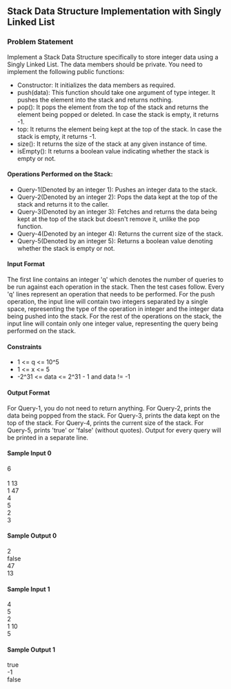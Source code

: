 ## Stack Data Structure Implementation with Singly Linked List

### Problem Statement

Implement a Stack Data Structure specifically to store integer data using a Singly Linked List. The data members should be private. You need to implement the following public functions:

- Constructor: It initializes the data members as required.
- push(data): This function should take one argument of type integer. It pushes the element into the stack and returns nothing.
- pop(): It pops the element from the top of the stack and returns the element being popped or deleted. In case the stack is empty, it returns -1.
- top: It returns the element being kept at the top of the stack. In case the stack is empty, it returns -1.
- size(): It returns the size of the stack at any given instance of time.
- isEmpty(): It returns a boolean value indicating whether the stack is empty or not.

#### Operations Performed on the Stack:

- Query-1(Denoted by an integer 1): Pushes an integer data to the stack.
- Query-2(Denoted by an integer 2): Pops the data kept at the top of the stack and returns it to the caller.
- Query-3(Denoted by an integer 3): Fetches and returns the data being kept at the top of the stack but doesn't remove it, unlike the pop function.
- Query-4(Denoted by an integer 4): Returns the current size of the stack.
- Query-5(Denoted by an integer 5): Returns a boolean value denoting whether the stack is empty or not.

#### Input Format

The first line contains an integer 'q' which denotes the number of queries to be run against each operation in the stack. Then the test cases follow. Every 'q' lines represent an operation that needs to be performed. For the push operation, the input line will contain two integers separated by a single space, representing the type of the operation in integer and the integer data being pushed into the stack. For the rest of the operations on the stack, the input line will contain only one integer value, representing the query being performed on the stack.

#### Constraints

- 1 <= q <= 10^5
- 1 <= x <= 5
- -2^31 <= data <= 2^31 - 1 and data != -1

#### Output Format

For Query-1, you do not need to return anything. For Query-2, prints the data being popped from the stack. For Query-3, prints the data kept on the top of the stack. For Query-4, prints the current size of the stack. For Query-5, prints 'true' or 'false' (without quotes). Output for every query will be printed in a separate line.

#### Sample Input 0
6  <br/>  
1 13  <br/>
1 47  <br/>
4  <br/>
5  <br/>
2  <br/>
3 


#### Sample Output 0
2  <br/>
false  <br/>
47  <br/>
13  <br/>


#### Sample Input 1
4  <br/>
5  <br/>
2  <br/>
1 10  <br/>
5

#### Sample Output 1
true  <br/>
-1  <br/>
false  <br/>
